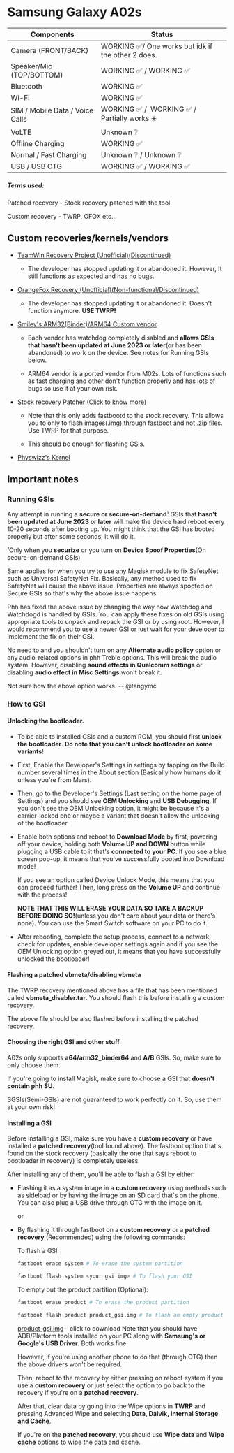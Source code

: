 # Samsung Galaxy A02s

| Components | Status |
| --- | --- |
| Camera (FRONT/BACK) | WORKING ✅/ One works but idk if the other 2 does. |
| Speaker/Mic (TOP/BOTTOM) | WORKING ✅ / WORKING ✅ |
| Bluetooth | WORKING ✅ |
| Wi-Fi | WORKING ✅ |
| SIM / Mobile Data / Voice Calls | WORKING ✅ /  WORKING ✅ / Partially works ✳️ |
| VoLTE | Unknown ❔ |
| Offline Charging | WORKING ✅ |
| Normal / Fast Charging | Unknown ❔ / Unknown ❔ |
| USB / USB OTG | WORKING ✅ / WORKING ✅ |

##### Terms used:

Patched recovery - Stock recovery patched with the tool.

Custom recovery - TWRP, OFOX etc...

## Custom recoveries/kernels/vendors

- [TeamWin Recovery Project (Unofficial)(Discontinued)](https://forum.xda-developers.com/t/recovery-unofficial-twrp-for-galaxy-a02s-snapdragon.4294377/)
  
  - The developer has stopped updating it or abandoned it. However, It still functions as expected and has no bugs.
    
- [OrangeFox Recovery (Unofficial)(Non-functional/Discontinued)](https://forum.xda-developers.com/t/recovery-unofficial-twrp-for-galaxy-a02s-snapdragon.4294377/)
  
  - The developer has stopped updating it or abandoned it. Doesn't function anymore. **USE TWRP!**
    
- [Smiley's ARM32(Binder)/ARM64 Custom vendor](https://t.me/samsung_galaxy_m01_a01_m11_a11)
  
  - Each vendor has watchdog completely disabled and **allows GSIs that hasn't been updated at June 2023 or later**(or has been abandoned) to work on the device. See notes for Running GSIs below.
    
  - ARM64 vendor is a ported vendor from M02s. Lots of functions such as fast charging and other don't function properly and has lots of bugs so use it at your own risk.
    
- [Stock recovery Patcher (Click to know more)](https://github.com/tangymc/Patch-Recovery)
  
  - Note that this only adds fastbootd to the stock recovery. This allows you to only to flash images(.img) through fastboot and not .zip files. Use TWRP for that purpose.
    
  - This should be enough for flashing GSIs.
    
- [Physwizz's Kernel](https://t.me/physwizz2)
  

## Important notes

### Running GSIs

Any attempt in running a **secure or secure-on-demand**¹ GSIs that **hasn't been updated at June 2023 or later** will make the device hard reboot every 10-20 seconds after booting up. You might think that the GSI has booted properly but after some seconds, it will do it.

¹Only when you **securize** or you turn on **Device Spoof Properties**(On secure-on-demand GSIs)

Same applies for when you try to use any Magisk module to fix SafetyNet such as Universal SafetyNet Fix. Basically, any method used to fix SafetyNet will cause the above issue. Properties are always spoofed on Secure GSIs so that's why the above issue happens.

Phh has fixed the above issue by changing the way how Watchdog and Watchdogd is handled by GSIs. You can apply these fixes on old GSIs using appropriate tools to unpack and repack the GSI or by using root. However, I would recommend you to use a newer GSI or just wait for your developer to implement the fix on their GSI.

No need to and you shouldn't turn on any **Alternate audio policy** option or any audio-related options in phh Treble options. This will break the audio system. However, disabling **sound effects in Qualcomm settings** or disabling **audio effect in Misc Settings** won't break it.

Not sure how the above option works. -- @tangymc

### How to GSI

#### Unlocking the bootloader.

- To be able to installed GSIs and a custom ROM, you should first **unlock the bootloader**. **Do note that you can't unlock bootloader on some variants**!
  
- First, Enable the Developer's Settings in settings by tapping on the Build number several times in the About section (Basically how humans do it unless you're from Mars).
  
- Then, go to the Developer's Settings (Last setting on the home page of Settings) and you should see **OEM Unlocking** and **USB Debugging**. If you don't see the OEM Unlocking option, it might be because it's a carrier-locked one or maybe a variant that doesn't allow the unlocking of the bootloader.
  
- Enable both options and reboot to **Download Mode** by first, powering off your device, holding both **Volume UP and DOWN** button while plugging a USB cable to it that's **connected to your PC**. If you see a blue screen pop-up, it means that you've successfully booted into Download mode!
  
  If you see an option called Device Unlock Mode, this means that you can proceed further! Then, long press on the **Volume UP** and continue with the process!
  
  **NOTE THAT THIS WILL ERASE YOUR DATA SO TAKE A BACKUP BEFORE DOING SO!**(unless you don't care about your data or there's none). You can use the Smart Switch software on your PC to do it.
  
- After rebooting, complete the setup process, connect to a network, check for updates, enable developer settings again and if you see the OEM Unlocking option greyed out, it means that you have successfully unlocked the bootloader!
  

#### Flashing a patched vbmeta/disabling vbmeta

The TWRP recovery mentioned above has a file that has been mentioned called **vbmeta_disabler.tar**. You should flash this before installing a custom recovery.

The above file should be also flashed before installing the patched recovery.

#### Choosing the right GSI and other stuff

A02s only supports **a64/arm32_binder64** and **A/B** GSIs. So, make sure to only choose them.

If you're going to install Magisk, make sure to choose a GSI that **doesn't contain phh SU**.

SGSIs(Semi-GSIs) are not guaranteed to work perfectly on it. So, use them at your own risk!

#### Installing a GSI

Before installing a GSI, make sure you have a **custom recovery** or have installed a **patched recovery**(tool found above). The fastboot option that's found on the stock recovery (basically the one that says reboot to bootloader in recovery) is completely useless.

After installing any of them, you'll be able to flash a GSI by either:

- Flashing it as a system image in a **custom recovery** using methods such as sideload or by having the image on an SD card that's on the phone. You can also plug a USB drive through OTG with the image on it.
  
  or
  
- By flashing it through fastboot on a **custom recovery** or a **patched recovery** (Recommended) using the following commands:
  
  To flash a GSI:
  
  ```bash
  fastboot erase system # To erase the system partition
  ```
  
  ```bash
  fastboot flash system <your gsi img> # To flash your GSI
  ```
  
  To empty out the product partition (Optional):
  
  ```bash
  fastboot erase product # To erase the product partition
  ```
  
  ```bash
  fastboot flash product product_gsi.img # To flash an empty product image
  ```
  
  [product_gsi.img](https://forum.xda-developers.com/attachments/product_gsi-img.5371179/) - click to download 
  Note that you should have ADB/Platform tools installed on your PC along with **Samsung's or Google's USB Driver**. Both works fine.
  
  However, if you're using another phone to do that (through OTG) then the above drivers won't be required.
  
  Then, reboot to the recovery by either pressing on reboot system if you use a **custom recovery** or just select the option to go back to the recovery if you're on a **patched recovery**.
  
  After that, clear data by going into the Wipe options in **TWRP** and pressing Advanced Wipe and selecting **Data, Dalvik, Internal Storage and Cache**.
  
  If you're on the **patched recovery**, you should use **Wipe data** and **Wipe cache** options to wipe the data and cache.